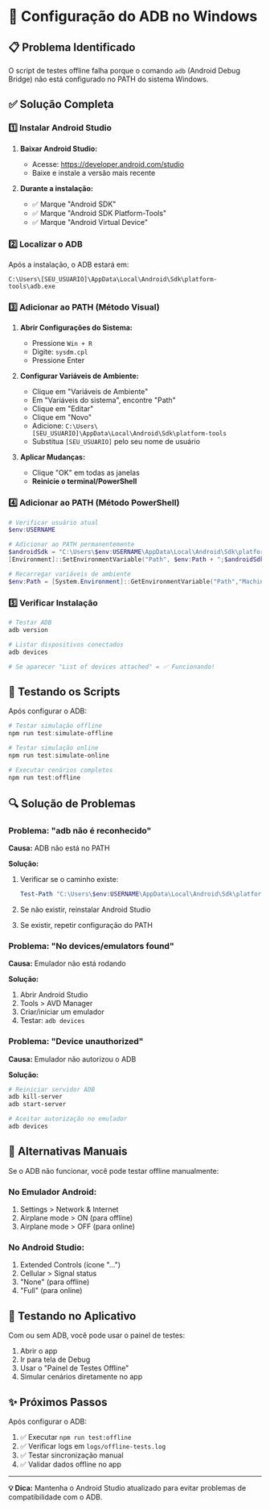 # 🔧 Configuração do ADB no Windows

## 📋 Problema Identificado

O script de testes offline falha porque o comando `adb` (Android Debug Bridge) não está configurado no PATH do sistema Windows.

## ✅ Solução Completa

### 1️⃣ Instalar Android Studio

1. **Baixar Android Studio:**
   - Acesse: https://developer.android.com/studio
   - Baixe e instale a versão mais recente

2. **Durante a instalação:**
   - ✅ Marque "Android SDK"
   - ✅ Marque "Android SDK Platform-Tools"
   - ✅ Marque "Android Virtual Device"

### 2️⃣ Localizar o ADB

Após a instalação, o ADB estará em:
```
C:\Users\[SEU_USUARIO]\AppData\Local\Android\Sdk\platform-tools\adb.exe
```

### 3️⃣ Adicionar ao PATH (Método Visual)

1. **Abrir Configurações do Sistema:**
   - Pressione `Win + R`
   - Digite: `sysdm.cpl`
   - Pressione Enter

2. **Configurar Variáveis de Ambiente:**
   - Clique em "Variáveis de Ambiente"
   - Em "Variáveis do sistema", encontre "Path"
   - Clique em "Editar"
   - Clique em "Novo"
   - Adicione: `C:\Users\[SEU_USUARIO]\AppData\Local\Android\Sdk\platform-tools`
   - Substitua `[SEU_USUARIO]` pelo seu nome de usuário

3. **Aplicar Mudanças:**
   - Clique "OK" em todas as janelas
   - **Reinicie o terminal/PowerShell**

### 4️⃣ Adicionar ao PATH (Método PowerShell)

```powershell
# Verificar usuário atual
$env:USERNAME

# Adicionar ao PATH permanentemente
$androidSdk = "C:\Users\$env:USERNAME\AppData\Local\Android\Sdk\platform-tools"
[Environment]::SetEnvironmentVariable("Path", $env:Path + ";$androidSdk", "User")

# Recarregar variáveis de ambiente
$env:Path = [System.Environment]::GetEnvironmentVariable("Path","Machine") + ";" + [System.Environment]::GetEnvironmentVariable("Path","User")
```

### 5️⃣ Verificar Instalação

```powershell
# Testar ADB
adb version

# Listar dispositivos conectados
adb devices

# Se aparecer "List of devices attached" = ✅ Funcionando!
```

## 🚀 Testando os Scripts

Após configurar o ADB:

```powershell
# Testar simulação offline
npm run test:simulate-offline

# Testar simulação online  
npm run test:simulate-online

# Executar cenários completos
npm run test:offline
```

## 🔍 Solução de Problemas

### Problema: "adb não é reconhecido"

**Causa:** ADB não está no PATH

**Solução:**
1. Verificar se o caminho existe:
   ```powershell
   Test-Path "C:\Users\$env:USERNAME\AppData\Local\Android\Sdk\platform-tools\adb.exe"
   ```

2. Se não existir, reinstalar Android Studio

3. Se existir, repetir configuração do PATH

### Problema: "No devices/emulators found"

**Causa:** Emulador não está rodando

**Solução:**
1. Abrir Android Studio
2. Tools > AVD Manager
3. Criar/iniciar um emulador
4. Testar: `adb devices`

### Problema: "Device unauthorized"

**Causa:** Emulador não autorizou o ADB

**Solução:**
```powershell
# Reiniciar servidor ADB
adb kill-server
adb start-server

# Aceitar autorização no emulador
adb devices
```

## 🎯 Alternativas Manuais

Se o ADB não funcionar, você pode testar offline manualmente:

### No Emulador Android:
1. Settings > Network & Internet
2. Airplane mode > ON (para offline)
3. Airplane mode > OFF (para online)

### No Android Studio:
1. Extended Controls (ícone "...") 
2. Cellular > Signal status
3. "None" (para offline)
4. "Full" (para online)

## 📱 Testando no Aplicativo

Com ou sem ADB, você pode usar o painel de testes:

1. Abrir o app
2. Ir para tela de Debug
3. Usar o "Painel de Testes Offline"
4. Simular cenários diretamente no app

## ✨ Próximos Passos

Após configurar o ADB:

1. ✅ Executar `npm run test:offline`
2. ✅ Verificar logs em `logs/offline-tests.log`
3. ✅ Testar sincronização manual
4. ✅ Validar dados offline no app

---

**💡 Dica:** Mantenha o Android Studio atualizado para evitar problemas de compatibilidade com o ADB.